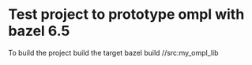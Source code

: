 # Test project to prototype ompl with bazel 6.5
To build the project build the target
bazel build //src:my_ompl_lib
